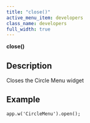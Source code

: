 ```yaml
---
title: "close()"
active_menu_item: developers
class_name: developers
full_width: true
---
```



**close()**

## Description

Closes the Circle Menu widget

## **Example**

    app.w('CircleMenu').open();
     
   

